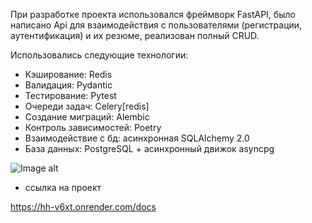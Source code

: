 При разработке проекта использовался фреймворк FastAPI,
было написано Api для взаимодействия с пользователями (регистрации, аутентификация)
и их резюме, реализован полный CRUD.


Использовались следующие технологии:

- Кэширование: Redis
- Валидация: Pydantic
- Тестирование: Pytest
- Очереди задач: Celery[redis]
- Создание миграций: Alembic
- Контроль зависимостей: Poetry
- Взаимодействие с бд: асинхронная SQLAlchemy 2.0
- База данных: PostgreSQL + асинхронный движок asyncpg




![Image alt](https://github.com/TetherOne/head_hunter/raw/master/photoes_for_github/img_3.png)

- ссылка на проект

https://hh-v6xt.onrender.com/docs
